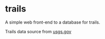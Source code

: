 # trails
A simple web front-end to a database for trails.

Trails data source from  [usgs.gov](ftp://rockyftp.cr.usgs.gov/vdelivery/Datasets/Staged/Tran/Shape/)